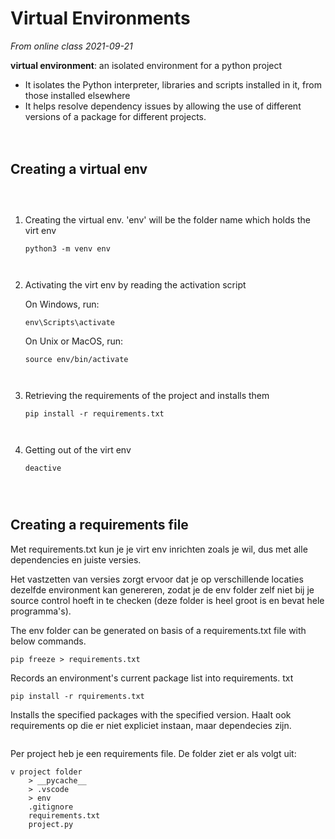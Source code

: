 # Virtual Environments
*From online class 2021-09-21*
` `  
` `  
**virtual environment**:  an isolated environment for a python project


- It isolates the Python interpreter, libraries and scripts installed in it, from those installed elsewhere
- It helps resolve dependency issues by allowing the use of different versions of a package for different projects.  
` `  
` ` 
` `  
## Creating a virtual env  
` `  
` `  
1. Creating the virtual env. 'env' will be the folder name which holds the virt env  
    ```
    python3 -m venv env 
    ```
` `  

2. Activating the virt env by reading the activation script 
` `  

    On Windows, run:
    ```
    env\Scripts\activate
    ```
    On Unix or MacOS, run:
    
    ```
    source env/bin/activate
    ```

` ` 

3. Retrieving the requirements of the project and installs them 
    ```
    pip install -r requirements.txt
    ```
` `
 
4. Getting out of the virt env  
    ```
    deactive
    ````
    ` `  
    ` `  

## Creating a requirements file

Met requirements.txt kun je je virt env inrichten zoals je wil, dus met alle dependencies en juiste versies.

Het vastzetten van versies zorgt ervoor dat je op verschillende locaties dezelfde environment kan genereren, zodat je de env folder zelf niet bij je source control hoeft in te checken (deze folder is heel groot is en bevat hele programma's).

The env folder can be generated on basis of a requirements.txt file with below commands. 
```
pip freeze > requirements.txt
```
Records an environment's current package list into requirements. txt
``` 
pip install -r rquirements.txt
```
Installs the specified packages with the specified version. 
Haalt ook requirements op die er niet expliciet instaan, maar dependecies zijn.  

` `  
Per project heb je een requirements file. 
De folder ziet er als volgt uit:
```
v project folder
    > __pycache__
    > .vscode
    > env
    .gitignore
    requirements.txt
    project.py
```
